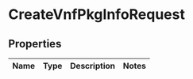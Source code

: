 # CreateVnfPkgInfoRequest

## Properties
Name | Type | Description | Notes
------------ | ------------- | ------------- | -------------
